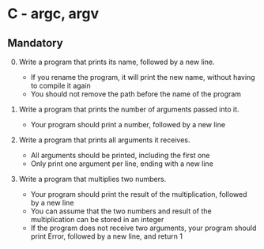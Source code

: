 # C - argc, argv

## Mandatory

0. Write a program that prints its name, followed by a new line.
	- If you rename the program, it will print the new name, without having to compile it again
	- You should not remove the path before the name of the program

1. Write a program that prints the number of arguments passed into it.
	- Your program should print a number, followed by a new line

2. Write a program that prints all arguments it receives.
	- All arguments should be printed, including the first one
	- Only print one argument per line, ending with a new line

3. Write a program that multiplies two numbers.
	- Your program should print the result of the multiplication, followed by a new line
	- You can assume that the two numbers and result of the multiplication can be stored in an integer
	- If the program does not receive two arguments, your program should print Error, followed by a new line, and return 1
